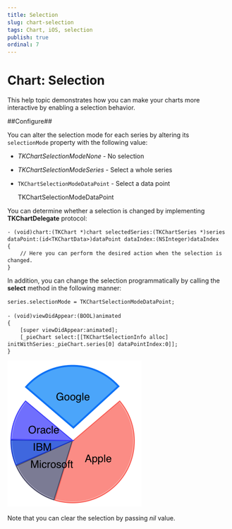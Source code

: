 ```yaml
---
title: Selection
slug: chart-selection
tags: Chart, iOS, selection
publish: true
ordinal: 7
---
```


# Chart: Selection

This help topic demonstrates how you can make your charts more interactive by enabling a selection behavior. 

##Configure##

You can alter the selection mode for each series by altering its <code>selectionMode</code> property with the following value:

- *TKChartSelectionModeNone* - No selection
- *TKChartSelectionModeSeries* - Select a whole series
- <code>TKChartSelectionModeDataPoint</code> - Select a data point

    TKChartSelectionModeDataPoint

You can determine whether a selection is changed by implementing **TKChartDelegate** protocol:

	- (void)chart:(TKChart *)chart selectedSeries:(TKChartSeries *)series dataPoint:(id<TKChartData>)dataPoint dataIndex:(NSInteger)dataIndex
	{
		// Here you can perform the desired action when the selection is changed.
	}

In addition, you can change the selection programmatically by calling the **select** method in the following manner:

	series.selectionMode = TKChartSelectionModeDataPoint;

	- (void)viewDidAppear:(BOOL)animated
	{
    	[super viewDidAppear:animated];
    	[_pieChart select:[[TKChartSelectionInfo alloc] initWithSeries:_pieChart.series[0] dataPointIndex:0]];
	}

<img src="../images/chart-selection001.png"/>

Note that you can clear the selection by passing *nil* value.